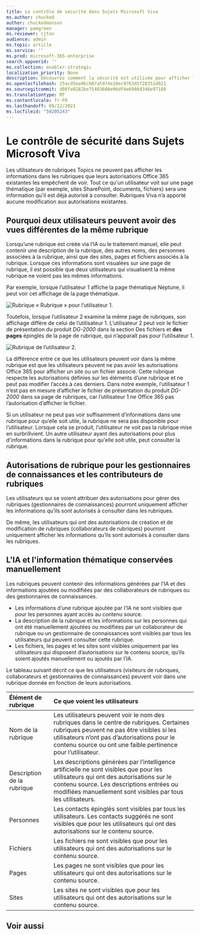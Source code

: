 ```yaml
---
title: Le contrôle de sécurité dans Sujets Microsoft Viva
ms.author: chucked
author: chuckedmonson
manager: pamgreen
ms.reviewer: cjtan
audience: admin
ms.topic: article
ms.service: ''
ms.prod: microsoft-365-enterprise
search.appverid: ''
ms.collection: enabler-strategic
localization_priority: None
description: Découvrez comment la sécurité est utilisée pour afficher les rubriques dans Rubriques Desy.
ms.openlocfilehash: 25acd5ea96cb07a5974e10ec9763d1f20351d021
ms.sourcegitcommit: d08fe0282be75483608e96df4e6986d346e97180
ms.translationtype: MT
ms.contentlocale: fr-FR
ms.lasthandoff: 09/12/2021
ms.locfileid: "59205243"
---
```

# <a name="security-trimming-in-microsoft-viva-topics"></a>Le contrôle de sécurité dans Sujets Microsoft Viva

Les utilisateurs de rubriques Topics ne peuvent pas afficher les informations dans les rubriques que leurs autorisations Office 365 existantes les empêchent de voir. Tout ce qu'un utilisateur voit sur une page thématique (par exemple, sites SharePoint, documents, fichiers) sera une information qu'il est déjà autorisé à consulter. Rubriques Viva n’a apporté aucune modification aux autorisations existantes.

## <a name="why-two-users-might-have-different-views-of-the-same-topic"></a>Pourquoi deux utilisateurs peuvent avoir des vues différentes de la même rubrique

Lorsqu’une rubrique est créée via l’IA ou le traitement manuel, elle peut contenir une description de la rubrique, des autres noms, des personnes associées à la rubrique, ainsi que des sites, pages et fichiers associés à la rubrique. Lorsque ces informations sont visualées sur une page de rubrique, il est possible que deux utilisateurs qui visualisent la même rubrique ne voient pas les mêmes informations.
  
Par exemple, lorsque l’utilisateur 1 affiche la page thématique Neptune, il peut voir cet affichage de la page thématique.

![Rubrique « Rubrique » pour l’utilisateur 1.](../media/knowledge-management/user2-topic-view.png) </br> 

Toutefois, lorsque l’utilisateur 2 examine la même page de rubriques, son affichage diffère de celui de l’utilisateur 1.  L’utilisateur 2 peut voir le fichier de présentation du produit *DG-2000* dans la section Des fichiers et **des pages** épinglés de la page de rubrique, qui n’apparaît pas pour l’utilisateur 1. 

![Rubrique de l’utilisateur 2.](../media/knowledge-management/user1-topic-view.png) </br> 

La différence entre ce que les utilisateurs peuvent voir dans la même rubrique est que les utilisateurs peuvent ne pas avoir les autorisations Office 365 pour afficher un site ou un fichier associé.  Cette rubrique respecte les autorisations définies sur les éléments d’une rubrique et ne peut pas modifier l’accès à ces derniers. Dans notre exemple, l’utilisateur 1 n’est pas en mesure d’afficher le fichier de présentation du produit *DG-2000* dans sa page de rubriques, car l’utilisateur 1 ne Office 365 pas l’autorisation d’afficher le fichier.

Si un utilisateur ne peut pas voir suffisamment d’informations dans une rubrique pour qu’elle soit utile, la rubrique ne sera pas disponible pour l’utilisateur. Lorsque cela se produit, l’utilisateur ne voit pas la rubrique mise en surbrillvient. Un autre utilisateur ayant des autorisations pour plus d'informations dans la rubrique pour qu'elle soit utile, peut consulter la rubrique.


## <a name="topic-permissions-for-knowledge-managers-and-topic-contributors"></a>Autorisations de rubrique pour les gestionnaires de connaissances et les contributeurs de rubriques

Les utilisateurs qui se voient attribuer des autorisations pour gérer des rubriques (gestionnaires de connaissances) pourront uniquement afficher les informations qu’ils sont autorisés à consulter dans les rubriques.

De même, les utilisateurs qui ont des autorisations de création et de modification de rubriques (collaborateurs de rubriques) pourront uniquement afficher les informations qu’ils sont autorisés à consulter dans les rubriques. 


## <a name="ai-versus-manually-curated-topic-information"></a>L'IA et l'information thématique conservées manuellement

Les rubriques peuvent contenir des informations générées par l’IA et des informations ajoutées ou modifiées par des collaborateurs de rubriques ou des gestionnaires de connaissances.

 - Les informations d’une rubrique ajoutée par l’IA ne sont visibles que pour les personnes ayant accès au contenu source.
 - La description de la rubrique et les informations sur les personnes qui ont été manuellement ajoutées ou modifiées par un collaborateur de rubrique ou un gestionnaire de connaissances sont visibles par tous les utilisateurs qui peuvent consulter cette rubrique.
 - Les fichiers, les pages et les sites sont visibles uniquement par les utilisateurs qui disposent d’autorisations sur le contenu source, qu’ils soient ajoutés manuellement ou ajoutés par l’IA.

Le tableau suivant décrit ce que les utilisateurs (visiteurs de rubriques, collaborateurs et gestionnaires de connaissances) peuvent voir dans une rubrique donnée en fonction de leurs autorisations.

|Élément de rubrique|Ce que voient les utilisateurs|
|:---------|:------------------|
|Nom de la rubrique|Les utilisateurs peuvent voir le nom des rubriques dans le centre de rubriques. Certaines rubriques peuvent ne pas être visibles si les utilisateurs n’ont pas d’autorisations pour le contenu source ou ont une faible pertinence pour l’utilisateur.|
|Description de la rubrique|Les descriptions générées par l’intelligence artificielle ne sont visibles que pour les utilisateurs qui ont des autorisations sur le contenu source. Les descriptions entrées ou modifiées manuellement sont visibles par tous les utilisateurs.|
|Personnes|Les contacts épinglés sont visibles par tous les utilisateurs. Les contacts suggérés ne sont visibles que pour les utilisateurs qui ont des autorisations sur le contenu source.|
|Fichiers|Les fichiers ne sont visibles que pour les utilisateurs qui ont des autorisations sur le contenu source.|
|Pages|Les pages ne sont visibles que pour les utilisateurs qui ont des autorisations sur le contenu source.|
|Sites|Les sites ne sont visibles que pour les utilisateurs qui ont des autorisations sur le contenu source.|




## <a name="see-also"></a>Voir aussi

